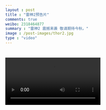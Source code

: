 ```yaml
---
layout : post
title : "雷神2预告片"
comments: true
weibo: 2318464877
summary : "雷神2 震撼来袭 敬请期待今秋。"
image : /post-images/thor2.jpg
type : "video"
---
```



<h1>
  <video controls="controls" autoplay="autoplay" preload="auto" x-webkit-airplay="allow" src="http://m.youku.com/webapp/cdnProxy?cdn=http%3A%2F%2Ff.youku.com%2Fplayer%2FgetFlvPath%2Fsid%2F136677858029209_01%2Fst%2Fmp4%2Ffileid%2F030008010051775A3485E908EB3D28B20629A8-D61A-937B-D630-73D56B9C689D%3FK%3Dea762490e0ba1e2d24116126%26hd%3D1" class="movie">
  </video>
</h1>

